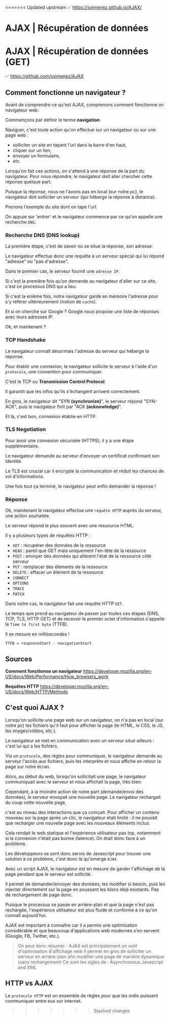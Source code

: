 <<<<<<< Updated upstream
✅ https://sximenez.github.io/AJAX/

AJAX | Récupération de données
=======
# AJAX | Récupération de données (GET)

✅ https://github.com/sximenez/AJAX

## Comment fonctionne un navigateur ?

Avant de comprendre ce qu'est AJAX, comprenons comment fonctionne un navigateur web.

Commençons par définir le terme __navigation__.

Naviguer, c'est toute action qu'on effectue sur un navigateur ou sur une page web : 

- solliciter un site en tapant l'url dans la barre d'en haut,
- cliquer sur un lien,
- envoyer un formulaire, 
- etc.

Lorsqu'on fait ces actions, on s'attend à une réponse de la part du navigateur. Pour nous répondre, le navigateur doit aller chercher cette réponse quelque part. 

Puisque la réponse, nous ne l'avons pas en local (sur notre pc), le navigateur doit solliciter un serveur (qui héberge la réponse à distance).

Prenons l'exemple du site dont on tape l'url.

On appuie sur 'entrer' et le navigateur commence par ce qu'on appelle une recherche ```DNS```.

### Recherche DNS (DNS lookup)

La première étape, c'est de savoir où se situe la réponse, son adresse.

Le navigateur effectue donc une requête à un serveur spécial qui lui répond "adresse" ou "pas d'adresse".

Dans le premier cas, le serveur fournit une ```adresse IP```.

Si c'est la première fois qu'on demande au navigateur d'aller sur ce site, c'est ce processus DNS qui a lieu.

Si c'est la enième fois, notre navigateur garde en mémoire l'adresse pour s'y référer ultérieurement (notion de ```cache```).

Et si on cherche sur Google ? Google nous propose une liste de réponses avec leurs adresses IP.

Ok, et maintenant ?

### TCP Handshake

Le navigateur connaît désormais l'adresse du serveur qui héberge la réponse.

Pour établir une connexion, le navigateur sollicite le serveur à l'aide d'un ```protocole```, une convention pour communiquer.

C'est le TCP ou __Transmission Control Protocol__.

Il garantit que les infos qu'ils s'échangent arrivent correctement.

En gros, le navigateur dit "SYN __(synchronize)__", le serveur répond "SYN-ACK", puis le navigateur finit par "ACK __(acknowledge)__".

Et là, c'est bon, connexion établie en HTTP.

### TLS Negotiation

Pour avoir une connexion sécurisée (HTTPS), il y a une étape supplémentaire.

Le navigateur demande au serveur d'envoyer un certificat confirmant son identité.

Le TLS est crucial car il encrypte la communication et réduit les chances de vol d'informations.

Une fois tout ça terminé, le navigateur peut enfin demander la réponse !

### Réponse

Ok, maintenant le navigateur effectue une ```requête HTTP``` auprès du serveur, une action souhaitée.

Le serveur répond le plus souvent avec une ressource HTML.

Il y a plusieurs types de requêtes HTTP :

- ```GET``` : récupérer des données de la ressource
- ```HEAD``` : pareil que GET mais uniquement l'en-tête de la ressource
- ```POST``` : envoyer des données qui altèrent l'état de la ressource côté serveur
- ```PUT``` : remplacer des éléments de la ressource
- ```DELETE``` : effacer un élément de la ressource
- ```CONNECT```
- ```OPTIONS```
- ```TRACE```
- ```PATCH```

Dans notre cas, le navigateur fait une requête HTTP ```GET```.

Le temps que prend au navigateur de passer par toutes ces étapes (DNS, TCP, TLS, HTTP GET) et de recevoir le premier octet d'information s'appelle le ```Time to first byte``` (TTFB).

Il se mesure en millisecondes !

```TTFB = responseStart - navigationStart```



## Sources
**Comment fonctionne un navigateur**
https://developer.mozilla.org/en-US/docs/Web/Performance/How_browsers_work

**Requêtes HTTP**
https://developer.mozilla.org/en-US/docs/Web/HTTP/Methods




## C'est quoi AJAX ?

Lorsqu'on sollicite une page web sur un navigateur, on n'a pas en local (sur notre pc) les fichiers qu'il faut pour afficher la page (le HTML, le CSS, le JS, les images/vidéos, etc.).

Le navigateur se met en communication avec un serveur situé ailleurs : c'est lui qui a les fichiers.

Via un ```protocole```, des règles pour communiquer, le navigateur demande au serveur l'accès aux fichiers, puis les interprète et nous affiche en retour la page sur notre écran.

Alors, au début du web, lorsqu'on sollicitait une page, le navigateur communiquait avec le serveur et nous affichait la page, très bien.

Cependant, à la moindre action de notre part (demande/envoi des données), le serveur envoyait une nouvelle page. Le navigateur rechargait du coup cette nouvelle page, 


c'est au niveau des interactions que ça coinçait. Pour afficher un contenu nouveau sur la page après un clic, le navigateur était limité : il ne pouvait que recharger une nouvelle page avec les nouveaux éléments inclus.

Cela rendait le web statique et l'expérience utilisateur pas top, notamment si la connexion n'était pas bonne (latence). On était donc face à un problème.

Les développeurs se sont donc servis de Javascript pour trouver une solution à ce problème, c'est donc là qu'emerge ```AJAX```.

Avec un script AJAX, le navigateur est en mesure de garder l'affichage de la page pendant que le serveur est sollicité.

Il permet de demander/envoyer des données, les modifier si besoin, puis les injecter directement sur la page en poussant les blocs déjà existants. Pas de rechargement de page donc.

Puisque le processus se passe en arrière-plan et que la page n'est pas rechargée, l'expérience utilisateur est plus fluide et conforme à ce qu'on connaît aujourd'hui.

AJAX est important à connaître car il a permis une optimisation considérable et que beaucoup d'applications web modernes s'en servent (Google, FB, Twitter, etc.). 

> On peut donc résumer :
> AJAX est principalement un outil d'optimisation d'affichage web
> Il permet en gros de solliciter un serveur en arrière-plan afin modifier une page de manière dynamique (sans rechargement)
> Ce sont les sigles de : Asynchronous Javascript and XML

## HTTP vs AJAX

Le ```protocole HTTP``` est un ensemble de règles pour que les ordis puissent communiquer entre eux sur internet.
>>>>>>> Stashed changes
